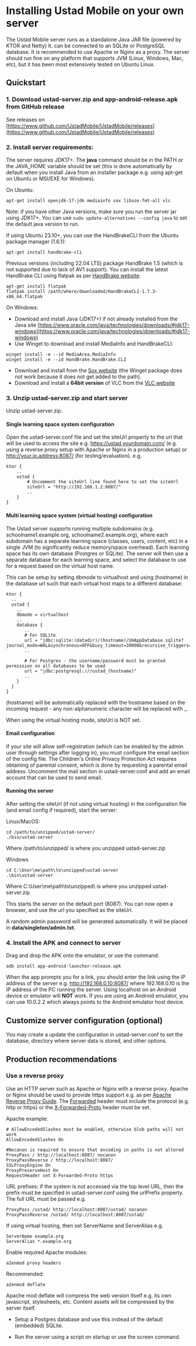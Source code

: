 # Installing Ustad Mobile on your own server

The Ustad Mobile server runs as a standalone Java JAR file (powered by KTOR and Netty) It. can be
connected to an SQLite or PostgreSQL database. It is recommended to use Apache or Nginx as a proxy.
The server should run fine on any platform that supports JVM (Linux, Windows, Mac, etc), but it has
been most extensively tested on Ubuntu Linux.

## Quickstart

### 1. Download ustad-server.zip and app-android-release.apk from GitHub release
See releases on [https://www.github.com/UstadMobile/UstadMobile/releases](https://www.github.com/UstadMobile/UstadMobile/releases)

### 2. Install server requirements:

The server requires JDK17+. The __java__ command should be in the PATH or the JAVA_HOME variable should
be set (this is done automatically by default when you install Java from an installer package e.g. 
using apt-get on Ubuntu or MSI/EXE for Windows).

On Ubuntu:
```
apt-get install openjdk-17-jdk mediainfo sox libsox-fmt-all vlc
```
Note: if you have other Java versions, make sure you run the server jar using JDK17+. You can use 
``sudo update-alternatives --config java`` to set the default java version to run.

If using Ubuntu 23.10+, you can use the HandBrakeCLI from the Ubuntu package manager (1.6.1):
```
apt-get install handbrake-cli
```

Previous versions (including 22.04 LTS) package HandBrake 1.5 (which is not supported due to lack of
AV1 support). You can install the latest HandBrake CLI using flatpak as per [HandBrake website](https://handbrake.fr/downloads2.php):
```
apt-get install flatpak
flatpak install /path/where/downloaded/HandBrakeCLI-1.7.3-x86_64.flatpak
```

On Windows:
* Download and install Java (JDK17+) if not already installed from the Java site [https://www.oracle.com/java/technologies/downloads/#jdk17-windows](https://www.oracle.com/java/technologies/downloads/#jdk17-windows)
* Use Winget to download and install MediaInfo and HandBrakeCLI:
```
winget install -e --id MediaArea.MediaInfo
winget install -e --id HandBrake.HandBrake.CLI
```
* Download and install from the [Sox website](https://sourceforge.net/projects/sox/files/sox/14.4.2/) 
  (the Winget package does not work because it does not get added to the path).
* Download and install a __64bit version__ of VLC from the [VLC website](https://videolan.org)

### 3. Unzip ustad-server.zip and start server

Unzip ustad-server.zip. 

#### Single learning space system configuration

Open the ustad-server.conf file and set the siteUrl property to the url that 
will be used to access the site e.g. https://ustad.yourdomain.com/ (e.g. using a reverse proxy setup
with Apache or Nginx in a production setup) or http://your.ip.address:8087/ (for testing/evaluation).
e.g.
```
ktor {
    ..
    ustad {
        # Uncomment the siteUrl line found here to set the siteUrl
        siteUrl = "http://192.168.1.2:8087/"
        ..
    }
}        
```

#### Multi learning space system (virtual hosting) configuration

The Ustad server supports running multiple subdomains (e.g. schoolname1.example.org, schoolname2.example.org),
where each subdomain has a separate learning space (classes, users, content, etc) in a single JVM
(to significantly reduce memory/space overhead). Each learning space has its own database
(Postgres or SQLite). The server will then use a separate database for each learning space, and select
the database to use for a request based on the virtual host name.

This can be setup by setting dbmode to virtualhost and using (hostname) in the database url such that
each virtual host maps to a different database:

```
ktor {
  ..
  ustad {
    ..
    dbmode = virtualhost
    ..
    database {
       ..
       # For SQLite 
       url = "jdbc:sqlite:(datadir)/(hostname)/UmAppDatabase.sqlite?journal_mode=WAL&synchronous=OFF&busy_timeout=30000&recursive_triggers=true"
       ..
       
       # For Postgres - the username/password must be granted permission on all databases to be used
       url = "jdbc:postgresql:///ustad_(hostname)"
       ..
    }
  }
}
```
(hostname) will be automatically replaced with the hostname based on the incoming request - any
non-alphanumeric character will be replaced with _.

When using the virtual hosting mode, siteUrl is NOT set.

#### Email configuration

If your site will allow self-registration (which can be enabled by the admin user through settings
after logging in), you must configure the email section of the config file. The Children's Online 
Privacy Protection Act requires obtaining of parental consent, which is done by requesting a parental
email address. Uncomment the mail section in ustad-server.conf and add an email account that can be
used to send email.

#### Running the server

After setting the siteUrl (if not using virtual hosting) in the configuration file 
(and email config if required), start the server:

Linux/MacOS:
```
cd /path/to/unzipped/ustad-server/
./bin/ustad-server
```
Where /path/to/unzipped/ is where you unzipped ustad-server.zip

Windows
```
cd C:\User\me\path\to\unzipped\ustad-server
.\bin\ustad-server
```
Where C:\User\me\path\to\unzipped\ is where you unzipped ustad-server.zip

This starts the server on the default port (8087). You can now open a browser, and use the url
you specified as the siteUrl.

A random admin password will be generated automatically. It will be placed in
**data/singleton/admin.txt**.

### 4. Install the APK and connect to server

Drag and drop the APK onto the emulator, or use the command:

```
adb install app-android-launcher-release.apk
```

When the app prompts you for a link, you should enter the link using the IP address of the server
e.g. http://192.168.0.10:8087/ where 192.168.0.10 is the IP address of the PC running the server.
Using localhost on an Android device or emulator will **NOT** work. If you are using an Android
emulator, you can use 10.0.2.2 which always points to the Android emulator host device.


## Customize server configuration (optional)

You may create a update the configuration in ustad-server.conf to set the database, directory where
server data is stored, and other options. 

## Production recommendations

### Use a reverse proxy

Use an HTTP server such as Apache or Nginx with a reverse proxy. Apache or Nginx
should be used to provide https support e.g. as per [Apache Reverse Proxy Guide](https://httpd.apache.org/docs/2.4/howto/reverse_proxy.html).
The [Forwarded](https://developer.mozilla.org/en-US/docs/Web/HTTP/Headers/Forwarded) header must include the protocol (e.g. http or https) or 
the [X-Forwarded-Proto](https://developer.mozilla.org/en-US/docs/Web/HTTP/Headers/X-Forwarded-Proto) 
header must be set. 

Apache example:
```
# AllowEncodedSlashes must be enabled, otherwise blob paths will not work
AllowEncodedSlashes On

#Nocanon is required to ensure that encoding in paths is not altered
ProxyPass / http://localhost:8087/ nocanon
ProxyPassReverse / http://localhost:8087/
SSLProxyEngine On
ProxyPreserveHost On
RequestHeader set X-Forwarded-Proto https
```

URL prefixes: if the system is not accessed via the top level URL, then the prefix must be specified
in ustad-server.conf using the urlPrefix property. The full URL must be passed e.g.
```
ProxyPass /ustad/ http://localhost:8087/ustad/ nocanon
ProxyPassReverse /ustad/ http://localhost:8087/ustad/
```

If using virtual hosting, then set ServerName and ServerAlias e.g.

```
ServerName example.org
ServerAlias *.example.org
```

Enable required Apache modules:
```
a2enmod proxy headers
```
Recommended:
```
a2enmod deflate
```
Apache mod deflate will compress the web version itself e.g. its own javascript, stylesheets, etc. 
Content assets will be compressed by the server itself.

* Setup a Postgres database and use this instead of the default (embedded) SQLite.

* Run the server using a script on startup or use the screen command.
